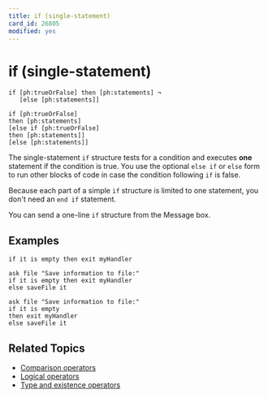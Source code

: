 ```yaml
---
title: if (single-statement)
card_id: 26805
modified: yes
---
```


# if (single-statement)

```
if [ph:trueOrFalse] then [ph:statements] ¬
   [else [ph:statements]]

if [ph:trueOrFalse]
then [ph:statements]
[else if [ph:trueOrFalse]
then [ph:statements]]
[else [ph:statements]]
```

The single-statement `if` structure tests for a condition and executes <b>one</b> statement if the condition is true. You use the optional `else if` or `else` form to run other  blocks of code in case the  condition following `if` is false.

Because each part of a simple `if` structure is limited to one statement, you don't need an `end if` statement.

You can send a one-line `if` structure from the Message box.

## Examples

```
if it is empty then exit myHandler

ask file "Save information to file:"
if it is empty then exit myHandler
else saveFile it

ask file "Save information to file:"
if it is empty
then exit myHandler
else saveFile it
```

## Related Topics

* [Comparison operators](/HyperTalkReference/operatorsandconstants/Comparison-operators)
* [Logical operators](/HyperTalkReference/operatorsandconstants/Logical-operators)
* [Type and existence operators](/HyperTalkReference/operatorsandconstants/Type-and-existence-operators)
